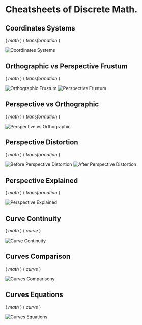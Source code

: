 # Cheatsheets of Discrete Math.

<!-- [:arrow_down: Tags legend](#tags-legend) at the end of the page. -->

<!-- - []() by []() ( _:movie_camera:_ ) -->

## Coordinates Systems

( _math_ ) ( _transformation_ )

![Coordinates Systems](./cheatsheet/coordinate_systems.png)

## Orthographic vs Perspective Frustum

( _math_ ) ( _transformation_ )

![Orthographic Frustum](./cheatsheet/orthographic_frustum.png)
![Perspective Frustum](./cheatsheet/perspective_frustum.png)

## Perspective vs Orthographic

( _math_ ) ( _transformation_ )

![Perspective vs Orthographic](./cheatsheet/perspective_orthographic.png)

## Perspective Distortion

( _math_ ) ( _transformation_ )

![Before Perspective Distortion](./cheatsheet/homogeneous_projection_before_distortion.png)
![After Perspective Distortion](./cheatsheet/homogeneous_projection.png)

## Perspective Explained

( _math_ ) ( _transformation_ )

![Perspective Explained](./cheatsheet/perspective_explained.jpg)

## Curve Continuity

( _math_ ) ( _curve_ )

![Curve Continuity](./cheatsheet/curve_continuity.jpg)

## Curves Comparison

( _math_ ) ( _curve_ )

![Curves Comparisony](./cheatsheet/curves_comparison.jpg)

## Curves Equations

( _math_ ) ( _curve_ )

![Curves Equations](./cheatsheet/curves_equations.jpg)
